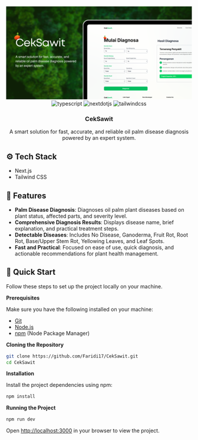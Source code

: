 <div align="center">
  <br />
    <a href="https://youtu.be/cuzw4vL1z5E?feature=shared" target="_blank">
      <img src="/img/PREVIEW.png" alt="Project Banner">
    </a>
  <br />

  <div>
    <img src="https://img.shields.io/badge/-Typescript-black?style=for-the-badge&logoColor=white&logo=typescript&color=3178C6" alt="typescript" />
    <img src="https://img.shields.io/badge/-Next_JS-black?style=for-the-badge&logoColor=white&logo=nextdotjs&color=000000" alt="nextdotjs" />
    <img src="https://img.shields.io/badge/-Tailwind_CSS-black?style=for-the-badge&logoColor=white&logo=tailwindcss&color=06B6D4" alt="tailwindcss" />
  </div>

  <h3 align="center">CekSawit</h3>

   <div align="center">
     A smart solution for fast, accurate, and reliable oil palm disease diagnosis powered by an expert system.
    </div>
</div>



## <a name="tech-stack">⚙️ Tech Stack</a>

- Next.js
- Tailwind CSS

## <a name="features">🔋 Features</a>

- **Palm Disease Diagnosis**: Diagnoses oil palm plant diseases based on plant status, affected parts, and severity level.  
- **Comprehensive Diagnosis Results**: Displays disease name, brief explanation, and practical treatment steps.  
- **Detectable Diseases**: Includes No Disease, Ganoderma, Fruit Rot, Root Rot, Base/Upper Stem Rot, Yellowing Leaves, and Leaf Spots.  
- **Fast and Practical**: Focused on ease of use, quick diagnosis, and actionable recommendations for plant health management.

## <a name="quick-start">🤸 Quick Start</a>

Follow these steps to set up the project locally on your machine.

**Prerequisites**

Make sure you have the following installed on your machine:

- [Git](https://git-scm.com/)
- [Node.js](https://nodejs.org/en)
- [npm](https://www.npmjs.com/) (Node Package Manager)

**Cloning the Repository**

```bash
git clone https://github.com/Faridi17/CekSawit.git
cd CekSawit
```

**Installation**

Install the project dependencies using npm:

```bash
npm install
```

**Running the Project**

```bash
npm run dev
```

Open [http://localhost:3000](http://localhost:3000) in your browser to view the project.
